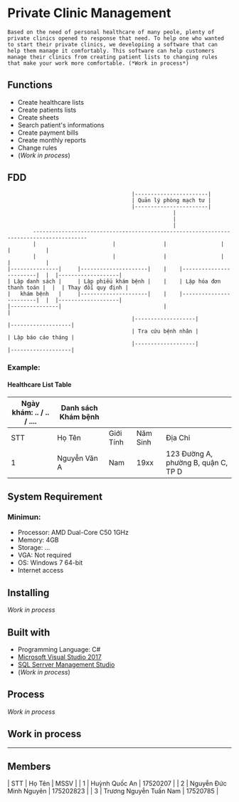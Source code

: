 # Private Clinic Management

`
Based on the need of personal healthcare of many peole, plenty of private clinics opened to response that need.
To help one who wanted to start their private clinics, we developiing a software that can help them manage it comfortably.
This software can help customers manage their clinics from creating patient lists to changing rules that make your work more comfortable. (*Work in process*)
`

## Functions
- Create healthcare lists
- Create patients lists
- Create sheets
- Search patient's informations
- Create payment bills
- Create monthly reports
- Change rules
- (*Work in process*)

## FDD
```
                                       |-----------------------|
                                       | Quản lý phòng mạch tư |
                                       |-----------------------|
                                                    |
                                                    |
                                                    |
        ---------------------------------------------------------------------------------------
        |                        |               |                 |              |           |
        |                        |               |                 |              |           |
|---------------|     |---------------------|    |    |------------------------|  |  |-------------------|
| Lập danh sách |     | Lập phiếu khám bệnh |    |    | Lập hóa đơn thanh toán |  |  | Thay đổi quy định |
|   khám bệnh   |     |---------------------|    |    |------------------------|  |  |-------------------|
|---------------|                                |                                |
                                       |-------------------|            |-------------------|
                                       | Tra cứu bệnh nhân |            | Lập báo cáo tháng |
                                       |-------------------|            |-------------------|
```

### Example:
#### Healthcare List Table
| Ngày khám: .. / .. / .... | Danh sách Khám bệnh |   |   |   |
| ------------------------- | ------------------- | - | - | - |
|          STT          |    Họ Tên    | Giới Tính | Năm Sinh |              Địa Chỉ                |
|           1           | Nguyễn Văn A |    Nam    |   19xx   | 123 Đường A, phường B, quận C, TP D |

## System Requirement
### Minimun:
- Processor: AMD Dual-Core C50 1GHz
- Memory: 4GB
- Storage: ...
- VGA: Not required
- OS: Windows 7 64-bit
- Internet access

## Installing
*Work in process*

## Built with 
- Programming Language: C#
- [Microsoft Visual Studio 2017 ](https://visualstudio.microsoft.com/)
- [SQL Serrver Management Studio](https://www.microsoft.com/en-us/sql-server/sql-server-downloads)
- (*Work in process*)

## Process
*Work in process*

## Work in process
----------------------------

## Members
| STT | Họ Tên | MSSV |
| 1 | Huỳnh Quốc An | 17520207 |
| 2 | Nguyễn Đức Minh Nguyên | 175202823 |
| 3 | Trương Nguyễn Tuấn Nam | 17520785 |
